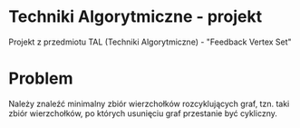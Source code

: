 Techniki Algorytmiczne - projekt
============

Projekt z przedmiotu TAL (Techniki Algorytmiczne) - "Feedback Vertex Set"

Problem
============

Należy znaleźć minimalny zbiór wierzchołków rozcyklujących graf, tzn. taki zbiór wierzchołków, po których usunięciu graf przestanie być cykliczny.
